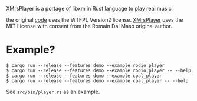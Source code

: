 XMrsPlayer is a portage of libxm in Rust language to play real music 

the original [code](https://github.com/Artefact2/libxm) uses the WTFPL Version2 license.
[XMrsPlayer](https://github.com/sbechet/xmrsplayer) uses the MIT License with consent from the Romain Dal Maso original author.

# Example?

```
$ cargo run --release --features demo --example rodio_player
$ cargo run --release --features demo --example rodio_player -- --help
$ cargo run --release --features demo --example cpal_player
$ cargo run --release --features demo --example cpal_player -- --help
```

See `src/bin/player.rs` as an example.